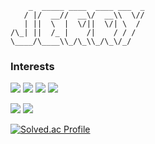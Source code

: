 ```
    _  _____ ____  ____ ___  _
   / |/  __//  __\/  __\\  \//
   | ||  \  |  \/||  \/| \  / 
/\_| ||  /_ |    /|    / / /  
\____/\____\\_/\_\\_/\_\/_/
```
### Interests
<dl>
    <img src="https://img.shields.io/badge/Python-3776AB?style=flat&logo=Python&logoColor=white"/>
    <img src="https://img.shields.io/badge/Docker-2496ED?style=flat&logo=Docker&logoColor=white"/>
    <img src="https://img.shields.io/badge/Kubernetes-326CE5?style=flat&logo=Kubernetes&logoColor=white"/>
    <img src="https://img.shields.io/badge/Apache Airflow-017CEE?style=flat&logo=Apache Airflow&logoColor=white"/>
</dl>
<dl>
    <img src="https://img.shields.io/badge/CentOS-262577?style=flat&logo=CentOS&logoColor=white"/>
    <img src="https://img.shields.io/badge/PyTorch-EE4C2C?style=flat&logo=PyTorch&logoColor=white"/>
</dl>

[![Solved.ac Profile](http://mazassumnida.wtf/api/v2/generate_badge?boj=ghkdwp018)](https://solved.ac/ghkdwp018/)


<!--
<dl>
  <dt>Language & Frameworks</dt>
  <img src="https://img.shields.io/badge/Spring Boot-6DB33F?style=flat&logo=Spring Boot&logoColor=white"/>
  <img src="https://img.shields.io/badge/Spring Security-6DB33F?style=flat&logo=Spring Security&logoColor=white"/>
  <img src="https://img.shields.io/badge/JPA-6DB33F?style=flat-square&logo=Spring&logoColor=white"> 
  
  <dt>Database</dt>
  <img src="https://img.shields.io/badge/MySQL-4479A1?style=flat&logo=MySQL&logoColor=white"/>
  <img src="https://img.shields.io/badge/Redis-DC382D?style=flat&logo=Redis&logoColor=white"/>

  <dt>Infrastructure</dt>
  <img src="https://img.shields.io/badge/Ubuntu-E95420?style=flat&logo=Ubuntu&logoColor=white">
  <img src="https://img.shields.io/badge/Git-F05032?style=flat-square&logo=Git&logoColor=white">
  <img src="https://img.shields.io/badge/GitHub Actions-2088FF?style=flat-square&logo=GitHub Actions&logoColor=white"> 
  <img src="https://img.shields.io/badge/AWS-232F32?style=flat&logo=Amazon-AWS&logoColor=white"/>
  <img src="https://img.shields.io/badge/Docker-2496ED?style=flat&logo=Docker&logoColor=white"/>
  <img src="https://img.shields.io/badge/NginX-009639?style=flat&logo=NGINX&logoColor=white"/>

  <dt>I'm currently learning</dt>
  <img src="https://img.shields.io/badge/Apache%20Kafka-222222?style=flat&logo=Apache%20Kafka&logoColor=white"/>
  <img src="https://img.shields.io/badge/PostgreSQL-4169E1?style=flat&logo=PostgreSQL&logoColor=white"/>
</dl>


[HwangBaco's github stats](https://github-readme-stats.vercel.app/api?username=HwangBaco&show_icons=true&theme=merko)

-->


